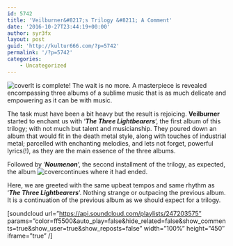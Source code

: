 ```yaml
---
id: 5742
title: 'Veilburner&#8217;s Trilogy &#8211; A Comment'
date: '2016-10-27T23:44:19+00:00'
author: syr3fx
layout: post
guid: 'http://kultur666.com/?p=5742'
permalink: '/?p=5742'
categories:
    - Uncategorized
---
```


![cover](http://localhost:8080/wp-content/uploads/2016/10/cover2.jpg)It is complete! The wait is no more. A masterpiece is revealed encompassing three albums of a sublime music that is as much delicate and empowering as it can be with music.

The task must have been a bit heavy but the result is rejoicing. **Veilburner** started to enchant us with ‘***The Three Lightbearers***‘, the first album of this trilogy; with not much but talent and musicianship. They poured down an album that would fit in the death metal style, along with touches of industrial metal; parcelled with enchanting melodies, and lets not forget, powerful lyrics(!), as they are the main essence of the three albums.

Followed by ‘***Noumenon***‘, the second installment of the trilogy, as expected, the album ![cover](http://localhost:8080/wp-content/uploads/2016/10/cover3.jpg)continues where it had ended.

Here, we are greeted with the same upbeat tempos and same rhythm as ‘***The Three Lightbearers***‘. Nothing strange or outpacing the previous album. It is a continuation of the previous album as we should expect for a trilogy.

\[soundcloud url=”https://api.soundcloud.com/playlists/247203575″ params=”color=ff5500&amp;auto\_play=false&amp;hide\_related=false&amp;show\_comments=true&amp;show\_user=true&amp;show\_reposts=false” width=”100%” height=”450″ iframe=”true” /\]